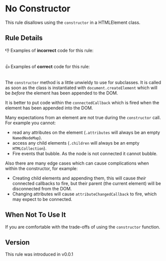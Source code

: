 # No Constructor

This rule disallows using the `constructor` in a HTMLElement class.

## Rule Details

👎 Examples of **incorrect** code for this rule:

```js
```

👍 Examples of **correct** code for this rule:

```js
```

The `constructor` method is a little unwieldy to use for subclasses. It is called as soon as the class is instantiated with `document.createElement` which will be _before_ the element has been appended to the DOM.

It is better to put code within the `connectedCallback` which is fired when the element has been appended into the DOM.

Many expectations from an element are not true during the `constructor` call. For example you cannot:

 - read any attributes on the element (`.attributes` will always be an empty `NamedNodeMap`).
 - access any child elements (`.children` will always be an empty `HTMLCollection`).
 - Fire events that bubble. As the node is not connected it cannot bubble.

Also there are many edge cases which can cause complications when within the constructor, for example:

 - Creating child elements and appending them, this will cause _their_ connected callbacks to fire, but their parent (the current element) will be disconnected from the DOM.
 - Changing attributes will cause `attributeChangedCallback` to fire, which may expect to be connected.

## When Not To Use It

If you are comfortable with the trade-offs of using the `constructor` function.

## Version

This rule was introduced in v0.0.1
